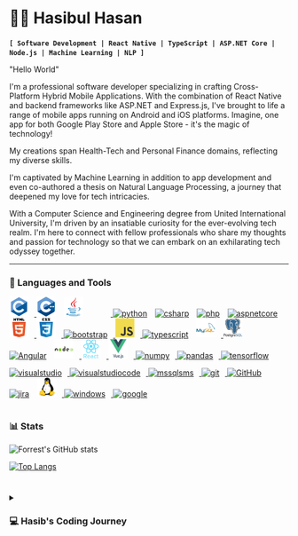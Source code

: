 # 👨‍💻 Hasibul Hasan

**`[ Software Development | React Native | TypeScript | ASP.NET Core | Node.js | Machine Learning | NLP ]`**

"Hello World"

I'm a professional software developer specializing in crafting Cross-Platform Hybrid Mobile Applications. With the combination of React Native and backend frameworks like ASP.NET and Express.js, I've brought to life a range of mobile apps running on Android and iOS platforms. Imagine, one app for both Google Play Store and Apple Store - it's the magic of technology!

My creations span Health-Tech and Personal Finance domains, reflecting my diverse skills.

I'm captivated by Machine Learning in addition to app development and even co-authored a thesis on Natural Language Processing, a journey that deepened my love for tech intricacies.

With a Computer Science and Engineering degree from United International University, I'm driven by an insatiable curiosity for the ever-evolving tech realm. I'm here to connect with fellow professionals who share my thoughts and passion for technology so that we can embark on an exhilarating tech odyssey together.

---

### 🧰 Languages and Tools

<a href="https://www.cprogramming.com/" target="_blank"> <img src="https://raw.githubusercontent.com/devicons/devicon/master/icons/c/c-original.svg" alt="c" width="35" height="35" style="padding-right:10px;"/> </a>
<a href="https://www.w3schools.com/cpp/" target="_blank"> <img src="https://raw.githubusercontent.com/devicons/devicon/master/icons/cplusplus/cplusplus-original.svg" alt="cplusplus" width="35" height="35" style="padding-right:10px;"/></a>
<a href="https://www.java.com" target="_blank"> <img src="https://raw.githubusercontent.com/devicons/devicon/master/icons/java/java-original.svg" alt="java"  height="35" style="padding-right:50px;"/> </a> 
<a href="https://www.python.org/" target="_blank"><img src="https://cdn.jsdelivr.net/gh/devicons/devicon/icons/python/python-plain.svg" alt="python" width="35" height="35" style="padding-right:10px;"/></a>
<a href="https://www.w3schools.com/cs/index.php" target="_blank"><img src="https://cdn.worldvectorlogo.com/logos/c--4.svg" alt="csharp" width="35" height="35" style="padding-right:10px;"/></a>
<a href="https://www.php.net/manual/en/intro-whatis.php" target="_blank"><img src="https://upload.wikimedia.org/wikipedia/commons/2/27/PHP-logo.svg" alt="php" width="35" height="35" style="padding-right:10px;"/></a>
<a href="https://learn.microsoft.com/en-us/aspnet/core/?view=aspnetcore-7.0" target="_blank"><img src="https://upload.wikimedia.org/wikipedia/commons/e/ee/.NET_Core_Logo.svg" alt="aspnetcore" width="35" height="35" style="padding-right:10px;"/></a>
<a href="https://www.w3.org/html/" target="_blank"> <img src="https://raw.githubusercontent.com/devicons/devicon/master/icons/html5/html5-original-wordmark.svg" alt="html5" width="35" height="35" style="padding-right:10px;"/> </a>
<a href="https://www.w3schools.com/css/" target="_blank"> <img src="https://raw.githubusercontent.com/devicons/devicon/master/icons/css3/css3-original-wordmark.svg" alt="css3" width="35" height="35" style="padding-right:10px;"/> </a> 
<a href="https://getbootstrap.com/" target="_blank"> <img src="https://upload.wikimedia.org/wikipedia/commons/b/b2/Bootstrap_logo.svg" alt="bootstrap" width="35" height="35" style="padding-right:10px;"/> </a> 
<a href="https://developer.mozilla.org/en-US/docs/Web/JavaScript" target="_blank"> <img src="https://raw.githubusercontent.com/devicons/devicon/master/icons/javascript/javascript-original.svg" alt="javascript" width="35" height="35" style="padding-right:10px;"/> </a> 
<a href="https://www.typescriptlang.org/" target="_blank" ><img src="https://cdn.jsdelivr.net/gh/devicons/devicon/icons/typescript/typescript-plain.svg" alt="typescript" width="35" height="35" style="padding-right:10px;"/></a>
<a href="https://www.mysql.com/" target="_blank"> <img src="https://raw.githubusercontent.com/devicons/devicon/master/icons/mysql/mysql-original-wordmark.svg" alt="mysql" width="35" height="35" style="padding-right:10px;"/> </a> 
<a href="https://www.postgresql.org" target="_blank"> <img src="https://raw.githubusercontent.com/devicons/devicon/master/icons/postgresql/postgresql-original-wordmark.svg" alt="postgresql" width="35" height="35" style="padding-right:10px;"/> </a> 
<a href="https://angular.io/" target="_blank"><img src="https://cdn.jsdelivr.net/gh/devicons/devicon/icons/angularjs/angularjs-plain.svg" alt="Angular" width="35" height="35" style="padding-right:10px;"/></a>
<a href="https://nodejs.org" target="_blank"> <img src="https://raw.githubusercontent.com/devicons/devicon/master/icons/nodejs/nodejs-original-wordmark.svg" alt="nodejs" width="35" height="35" style="padding-right:10px;"/> </a> 
<a href="https://reactjs.org/" target="_blank"> <img src="https://raw.githubusercontent.com/devicons/devicon/master/icons/react/react-original-wordmark.svg" alt="react" width="35" height="35" style="padding-right:10px;"/> </a> 
<a href="https://vuejs.org/" target="_blank"> <img src="https://raw.githubusercontent.com/devicons/devicon/master/icons/vuejs/vuejs-original-wordmark.svg" alt="vuejs" width="35" height="35" style="padding-right:10px;"/> </a>
<a href="https://numpy.org/" target="_blank"> <img src="https://user-images.githubusercontent.com/67586773/105040771-43887300-5a88-11eb-9f01-bee100b9ef22.png" alt="numpy" width="35" height="35" style="padding-right:10px;"/> </a>
<a href="https://pandas.pydata.org/" target="_blank"> <img src="https://upload.wikimedia.org/wikipedia/commons/e/ed/Pandas_logo.svg" alt="pandas" width="35" height="35" style="padding-right:10px;"/> </a>
<a href="https://www.tensorflow.org/" target="_blank"> <img src="https://upload.wikimedia.org/wikipedia/commons/2/2d/Tensorflow_logo.svg" alt="tensorflow" width="35" height="35" style="padding-right:10px;"/> </a>


<a href="https://visualstudio.microsoft.com/" target="_blank"> <img src="https://upload.wikimedia.org/wikipedia/commons/5/59/Visual_Studio_Icon_2019.svg" alt="visualstudio" width="35" height="35" style="padding-right:10px;"/> </a>
<a href="https://code.visualstudio.com/" target="_blank"> <img src="https://upload.wikimedia.org/wikipedia/commons/9/9a/Visual_Studio_Code_1.35_icon.svg" alt="visualstudiocode" width="35" height="35" style="padding-right:10px;"/> </a>
<a href="https://learn.microsoft.com/en-us/sql/ssms/download-sql-server-management-studio-ssms?view=sql-server-ver16" target="_blank"> <img src="https://www.svgrepo.com/show/303229/microsoft-sql-server-logo.svg" alt="mssqlsms" width="35" height="35" style="padding-right:10px;"/> </a>
<a href="https://git-scm.com/" target="_blank"> <img src="https://www.vectorlogo.zone/logos/git-scm/git-scm-icon.svg" alt="git" width="35" height="35" style="padding-right:10px;"/> </a>
<a href="https://github.com/" target="_blank"><img src="https://cdn.jsdelivr.net/gh/devicons/devicon/icons/github/github-original.svg" alt="GitHub" width="35" height="35" style="padding-right:10px;" /></a>
<a href="https://www.atlassian.com/software/jira" target="_blank"><img src="https://cdn.icon-icons.com/icons2/2699/PNG/512/atlassian_jira_logo_icon_170511.png" alt="jira" width="35" height="35" style="padding-right:10px;" /></a>
<a href="https://www.linux.org/" target="_blank"> <img src="https://raw.githubusercontent.com/devicons/devicon/master/icons/linux/linux-original.svg" alt="linux"  width="35" height="35" style="padding-right:10px;"/> </a> 
<a href="https://www.microsoft.com/software-download/windows11" target="_blank"> <img src="https://upload.wikimedia.org/wikipedia/commons/5/5f/Windows_logo_-_2012.svg" alt="windows" width="35" height="35" style="padding-right:10px;"/> </a> 
<a href="https://www.google.com/" target="_blank"> <img src="https://www.svgrepo.com/show/303108/google-icon-logo.svg" alt="google"  width="35" height="35" style="padding-right:10px;"/> </a> 

#

### 📊 Stats


![Forrest's GitHub stats](https://github-readme-stats.vercel.app/api?username=h-Hasib&show_icons=true&theme=gruvbox)

[![Top Langs](https://github-readme-stats.vercel.app/api/top-langs/?username=h-hasib&layout=compact&langs_count=12&theme=gruvbox)](https://github.com/h-hasib/github-readme-stats)
 #


<details>
 <summary><h3>💻 Hasib's Coding Journey</h3></summary>
   I started my coding journey as a naive computer science student with a passion to learn everything I could about this programming world — code, logic, theory, and whatnot. And all the while, I was teaching myself web development with a dream to build my own app, but that soon got overshadowed by my desire to excel in C# and its famous framework ASP.NET Core. A desire that landed me a junior software engineering job upon graduation. However, I found interest in mobile application development, lately. I've started working with React Native, a popular framework for developing cross-platform mobile applications. I'm using ASP.NET Core Web API and Node.js backend framework for managing databases and API endpoints.
</details>


